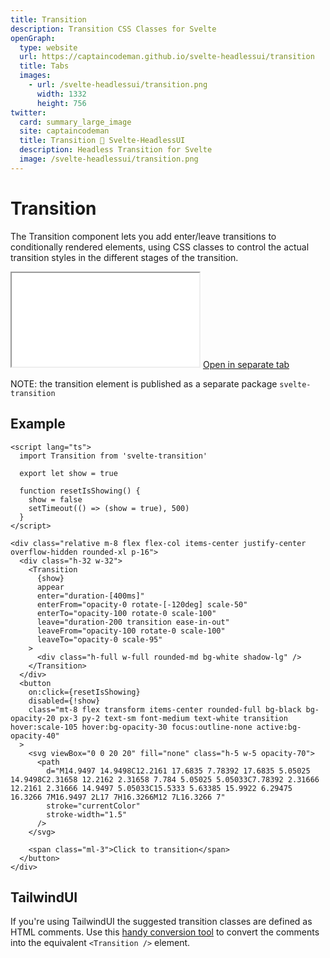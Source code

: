```yaml
---
title: Transition
description: Transition CSS Classes for Svelte
openGraph:
  type: website
  url: https://captaincodeman.github.io/svelte-headlessui/transition
  title: Tabs
  images:
    - url: /svelte-headlessui/transition.png
      width: 1332
      height: 756
twitter:
  card: summary_large_image
  site: captaincodeman
  title: Transition 🚀 Svelte-HeadlessUI
  description: Headless Transition for Svelte
  image: /svelte-headlessui/transition.png
---
```


# Transition

The Transition component lets you add enter/leave transitions to conditionally rendered elements, using CSS classes to control the actual transition styles in the different stages of the transition.

<iframe class="w-full h-[378px] rounded-xl border-none" src="./example/transition"></iframe>
<a href="./example/transition" target="_blank">
	Open in separate tab
</a>

NOTE: the transition element is published as a separate package `svelte-transition`

## Example

```svelte
<script lang="ts">
  import Transition from 'svelte-transition'

  export let show = true

  function resetIsShowing() {
    show = false
    setTimeout(() => (show = true), 500)
  }
</script>

<div class="relative m-8 flex flex-col items-center justify-center overflow-hidden rounded-xl p-16">
  <div class="h-32 w-32">
    <Transition
      {show}
      appear
      enter="duration-[400ms]"
      enterFrom="opacity-0 rotate-[-120deg] scale-50"
      enterTo="opacity-100 rotate-0 scale-100"
      leave="duration-200 transition ease-in-out"
      leaveFrom="opacity-100 rotate-0 scale-100"
      leaveTo="opacity-0 scale-95"
    >
      <div class="h-full w-full rounded-md bg-white shadow-lg" />
    </Transition>
  </div>
  <button
    on:click={resetIsShowing}
    disabled={!show}
    class="mt-8 flex transform items-center rounded-full bg-black bg-opacity-20 px-3 py-2 text-sm font-medium text-white transition hover:scale-105 hover:bg-opacity-30 focus:outline-none active:bg-opacity-40"
  >
    <svg viewBox="0 0 20 20" fill="none" class="h-5 w-5 opacity-70">
      <path
        d="M14.9497 14.9498C12.2161 17.6835 7.78392 17.6835 5.05025 14.9498C2.31658 12.2162 2.31658 7.784 5.05025 5.05033C7.78392 2.31666 12.2161 2.31666 14.9497 5.05033C15.5333 5.63385 15.9922 6.29475 16.3266 7M16.9497 2L17 7H16.3266M12 7L16.3266 7"
        stroke="currentColor"
        stroke-width="1.5"
      />
    </svg>

    <span class="ml-3">Click to transition</span>
  </button>
</div>
```

## TailwindUI

If you're using TailwindUI the suggested transition classes are defined as HTML comments. Use this [handy conversion tool](https://quick-898.github.io/svelte-transition-converter/) to convert the comments into the equivalent `<Transition />` element.

